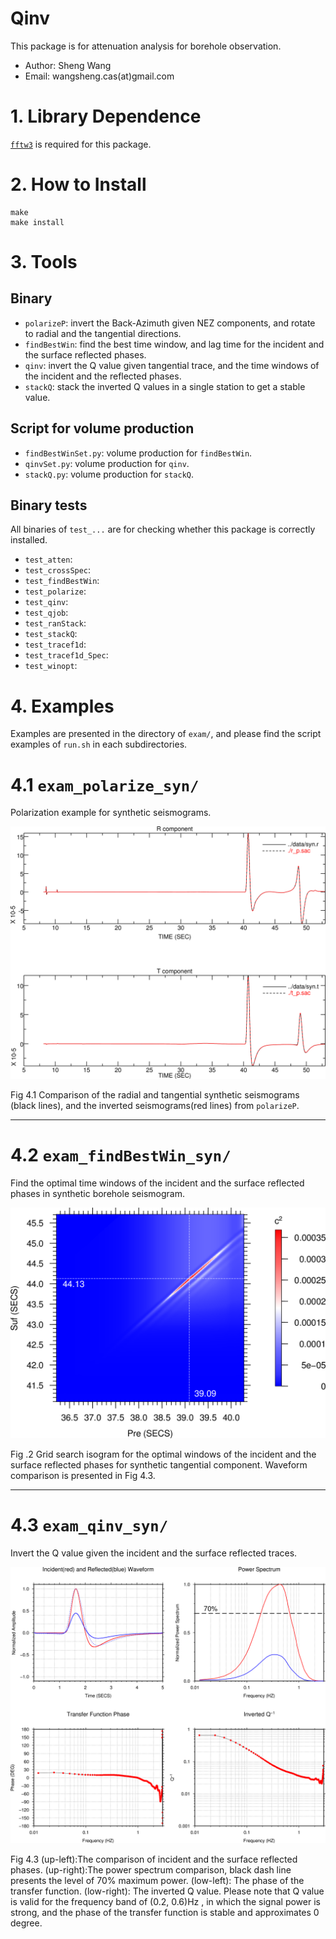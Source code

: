 # Qinv

This package is for attenuation analysis for borehole observation.

- Author: Sheng Wang
- Email: wangsheng.cas(at)gmail.com

# 1. Library Dependence

[`fftw3`](http://www.fftw.org/) is required for this package.

# 2. How to Install

```
make
make install
```

# 3. Tools

## Binary

- `polarizeP`: invert the Back-Azimuth given NEZ components, and rotate to radial and the tangential directions.
- `findBestWin`: find the best time window, and lag time for the incident and the surface reflected phases.
- `qinv`: invert the Q value given tangential trace, and the time windows of the incident and the reflected phases.
- `stackQ`: stack the inverted Q values in a single station to get a stable value.

## Script for volume production

- `findBestWinSet.py`: volume production for `findBestWin`.
- `qinvSet.py`: volume production for `qinv`.
- `stackQ.py`: volume production for `stackQ`.

## Binary tests

All binaries of `test_...` are for checking whether this package is correctly installed.

- `test_atten`: 
- `test_crossSpec`: 
- `test_findBestWin`: 
- `test_polarize`: 
- `test_qinv`: 
- `test_qjob`: 
- `test_ranStack`: 
- `test_stackQ`: 
- `test_tracef1d`: 
- `test_tracef1d_Spec`: 
- `test_winopt`: 

# 4. Examples

Examples are presented in the directory of `exam/`, and please find the script examples of `run.sh` in each subdirectories.

# 4.1 `exam_polarize_syn/`

Polarization example for synthetic seismograms.



![](exam/exam_polarize_syn/compare.png)

Fig 4.1 Comparison of the radial and tangential synthetic seismograms (black lines), and the inverted seismograms(red lines) from `polarizeP`. 

------



# 4.2 `exam_findBestWin_syn/`

Find the optimal time windows of the incident and the surface reflected phases in synthetic borehole seismogram.

![](exam/exam_findBestWin_syn/coef2d.png)

Fig .2 Grid search isogram for the optimal windows of the incident and the surface reflected phases for synthetic tangential component. Waveform comparison is presented in Fig 4.3.

------



# 4.3 `exam_qinv_syn/`

Invert the Q value given the incident and the surface reflected traces.

![](exam/exam_qinv_syn/qinv.png)

Fig 4.3 (up-left):The comparison of incident and the surface reflected phases. (up-right):The power spectrum comparison, black dash line presents the level of 70% maximum power. (low-left): The phase of the transfer function. (low-right): The inverted Q value. Please note that Q value is valid for the frequency band of (0.2, 0.6)Hz , in which the signal power is strong, and the phase of the transfer function is stable and approximates 0 degree.
